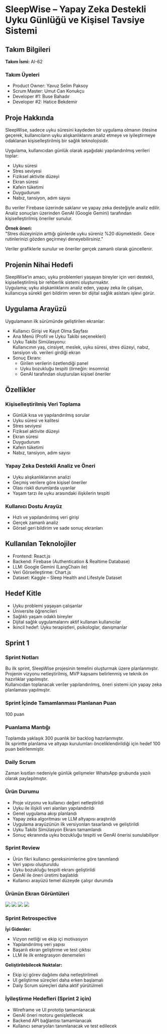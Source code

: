 # SleepWise – Yapay Zeka Destekli Uyku Günlüğü ve Kişisel Tavsiye Sistemi

## Takım Bilgileri

**Takım İsmi:** AI-62

### Takım Üyeleri
- Product Owner: Yavuz Selim Paksoy  
- Scrum Master: Umut Can Konukçu
- Developer #1: Buse Bahadır  
- Developer #2: Hatice Bekdemir  

## Proje Hakkında

SleepWise, sadece uyku süresini kaydeden bir uygulama olmanın ötesine geçerek, kullanıcıların uyku alışkanlıklarını analiz etmeye ve iyileştirmeye odaklanan kişiselleştirilmiş bir sağlık teknolojisidir.

Uygulama, kullanıcıdan günlük olarak aşağıdaki yapılandırılmış verileri toplar:
- Uyku süresi
- Stres seviyesi
- Fiziksel aktivite düzeyi
- Ekran süresi
- Kafein tüketimi
- Duygudurum
- Nabız, tansiyon, adım sayısı

Bu veriler Firebase üzerinde saklanır ve yapay zeka desteğiyle analiz edilir. Analiz sonuçları üzerinden GenAI (Google Gemini) tarafından kişiselleştirilmiş öneriler sunulur.

**Örnek öneri:**  
"Stres düzeyinizin arttığı günlerde uyku süreniz %20 düşmektedir. Gece rutinlerinizi gözden geçirmeyi deneyebilirsiniz."

Veriler grafiklerle sunulur ve öneriler gerçek zamanlı olarak güncellenir.

## Projenin Nihai Hedefi

SleepWise’in amacı, uyku problemleri yaşayan bireyler için veri destekli, kişiselleştirilmiş bir rehberlik sistemi oluşturmaktır.  
Uygulama; uyku alışkanlıklarını analiz eden, yapay zeka ile çalışan, kullanıcıya sürekli geri bildirim veren bir dijital sağlık asistanı işlevi görür.

## Uygulama Arayüzü

Uygulamanın ilk sürümünde geliştirilen ekranlar:

- Kullanıcı Girişi ve Kayıt Olma Sayfası  
- Ana Menü (Profil ve Uyku Takibi seçenekleri)  
- Uyku Takibi Simülasyonu:  
  Kullanıcının yaş, cinsiyet, meslek, uyku süresi, stres düzeyi, nabız, tansiyon vb. verileri girdiği ekran  
- Sonuç Ekranı:  
  - Girilen verilerin özetlendiği panel  
  - Uyku bozukluğu tespiti (örneğin: insomnia)  
  - GenAI tarafından oluşturulan kişisel öneriler  

## Özellikler

### Kişiselleştirilmiş Veri Toplama
- Günlük kısa ve yapılandırılmış sorular
- Uyku süresi ve kalitesi
- Stres seviyesi
- Fiziksel aktivite düzeyi
- Ekran süresi
- Duygudurum
- Kafein tüketimi
- Nabız, tansiyon, adım sayısı

### Yapay Zeka Destekli Analiz ve Öneri
- Uyku alışkanlıklarının analizi
- Geçmiş verilere göre kişisel öneriler
- Olası riskli durumlarda uyarılar
- Yaşam tarzı ile uyku arasındaki ilişkilerin tespiti

### Kullanıcı Dostu Arayüz
- Hızlı ve yapılandırılmış veri girişi
- Gerçek zamanlı analiz
- Görsel geri bildirim ve sade sonuç ekranları

## Kullanılan Teknolojiler

- Frontend: React.js  
- Backend: Firebase (Authentication & Realtime Database)  
- LLM: Google Gemini (LangChain ile)  
- Veri Görselleştirme: Chart.js  
- Dataset: Kaggle – Sleep Health and Lifestyle Dataset  

## Hedef Kitle

- Uyku problemi yaşayan çalışanlar  
- Üniversite öğrencileri  
- Sağlıklı yaşam odaklı bireyler  
- Dijital sağlık uygulamalarını aktif kullanan kullanıcılar  
- İkincil hedef: Uyku terapistleri, psikologlar, danışmanlar  

## Sprint 1

### Sprint Notları
Bu ilk sprint, SleepWise projesinin temelini oluşturmak üzere planlanmıştır.  
Projenin vizyonu netleştirilmiş, MVP kapsamı belirlenmiş ve teknik ön hazırlıklar yapılmıştır.  
Kullanıcıdan toplanacak veriler yapılandırılmış, öneri sistemi için yapay zeka planlaması yapılmıştır.

### Sprint İçinde Tamamlanması Planlanan Puan
100 puan

### Puanlama Mantığı
Toplamda yaklaşık 300 puanlık bir backlog hazırlanmıştır.  
İlk sprintte planlama ve altyapı kurulumları önceliklendirildiği için hedef 100 puan belirlenmiştir.

### Daily Scrum
Zaman kısıtları nedeniyle günlük gelişmeler WhatsApp grubunda yazılı olarak paylaşılmıştır.

### Ürün Durumu
- Proje vizyonu ve kullanıcı değeri netleştirildi  
- Uyku ile ilişkili veri alanları yapılandırıldı  
- Genel uygulama akışı planlandı  
- Yapay zeka algoritması ve LLM altyapısı araştırıldı  
- Uygulama arayüzünün ilk versiyonları tasarlandı ve geliştirildi  
- Uyku Takibi Simülasyon Ekranı tamamlandı  
- Sonuç ekranında uyku bozukluğu tespiti ve GenAI önerisi sunulabiliyor  

### Sprint Review
- Ürün fikri kullanıcı gereksinimlerine göre tanımlandı  
- Veri yapısı oluşturuldu  
- Uyku bozukluğu tespiti ekranı geliştirildi  
- GenAI ile öneri üretimi başlatıldı  
- Kullanıcı arayüzü temel düzeyde çalışır durumda  

### Ürünün Ekran Görüntüleri
![](Sprint1_images/48706204ae094f39adc34125698939d8.jpg)
![](Sprint1_images/c2284ef1cfb74cfdaf6c56eee7dd4a84.jpg)
![](Sprint1_images/035ae2d7790d4372a57fa3063a7ea824.jpg)
![](Sprint1_images/d8aaf6762eeb44de9955324565a917b4.jpg)


### Sprint Retrospective

**İyi Gidenler:**
- Vizyon netliği ve ekip içi motivasyon
- Yapılandırılmış veri yapısı
- Başarılı ekran geliştirme ve test çıktısı
- LLM ile ilk entegrasyon denemeleri

**Geliştirilebilecek Noktalar:**
- Ekip içi görev dağılımı daha netleştirilmeli  
- UI geliştirme süreçleri daha erken başlamalı  
- Daily Scrum süreçleri daha aktif yürütülmeli  

### İyileştirme Hedefleri (Sprint 2 için)
- Wireframe ve UI prototip tamamlanacak  
- GenAI öneri motoru genişletilecek  
- Backend API bağlantısı tamamlanacak  
- Kullanıcı senaryoları tanımlanacak ve test edilecek  

 
